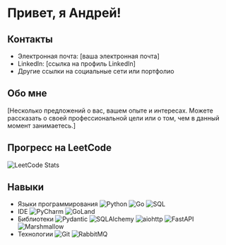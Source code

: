 # Привет, я Андрей!

## Контакты

- Электронная почта: [ваша электронная почта]
- LinkedIn: [ссылка на профиль LinkedIn]
- Другие ссылки на социальные сети или портфолио

## Обо мне

[Несколько предложений о вас, вашем опыте и интересах. Можете рассказать о своей профессиональной цели или о том, чем в данный момент занимаетесь.]

## Прогресс на LeetCode

![LeetCode Stats](https://leetcard.jacoblin.cool/Feraclin?theme=dark&font=Kenia&ext=activity)

## Навыки
+ Языки программирования
![Python](https://img.shields.io/badge/Python-3776AB?style=for-the-badge&logo=python&logoColor=white)
![Go](https://img.shields.io/badge/Go-00ADD8?style=for-the-badge&logo=go&logoColor=white)
![SQL](https://img.shields.io/badge/SQL-4479A1?style=for-the-badge&logo=postgresql&logoColor=white)
+ IDE
![PyCharm](https://img.shields.io/badge/PyCharm-000000?style=for-the-badge&logo=pycharm&logoColor=white)
![GoLand](https://img.shields.io/badge/GoLand-000000?style=for-the-badge&logo=goland&logoColor=white)
+ Библиотеки
![Pydantic](https://img.shields.io/badge/Pydantic-336791?style=for-the-badge&logo=python&logoColor=white)
![SQLAlchemy](https://img.shields.io/badge/SQLAlchemy-000000?style=for-the-badge&logo=sqlalchemy&logoColor=white)
![aiohttp](https://img.shields.io/badge/aiohttp-000000?style=for-the-badge&logo=aiohttp&logoColor=white)
![FastAPI](https://img.shields.io/badge/FastAPI-009688?style=for-the-badge&logo=fastapi&logoColor=white)
![Marshmallow](https://img.shields.io/badge/Marshmallow-FFA500?style=for-the-badge&logo=python&logoColor=white)
+ Технологии
![Git](https://img.shields.io/badge/Git-F05032?style=for-the-badge&logo=git&logoColor=white)
![RabbitMQ](https://img.shields.io/badge/RabbitMQ-FF6600?style=for-the-badge&logo=rabbitmq&logoColor=white)
